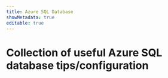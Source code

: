 ```yaml
---
title: Azure SQL Database
showMetadata: true
editable: true
---
```


# Collection of useful Azure SQL database tips/configuration
